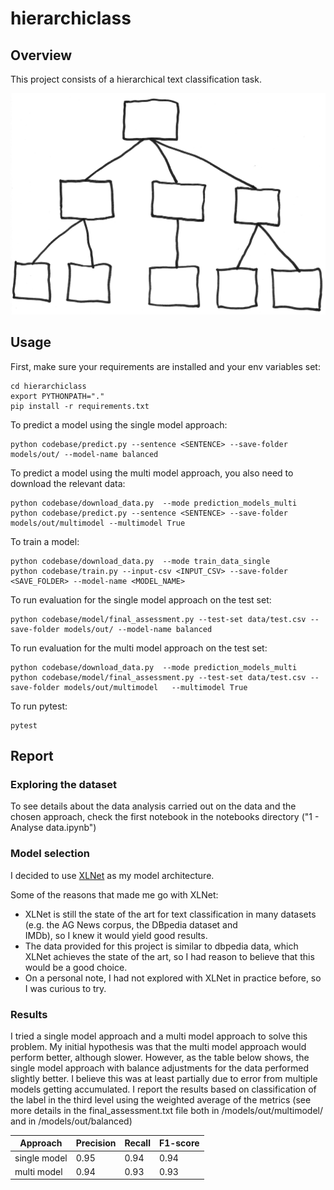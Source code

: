 # hierarchiclass

## Overview

This project consists of a hierarchical text classification task. 

![alt text](misc/hierarchy.jpg)

## Usage

First, make sure your requirements are installed and your env variables set:
```
cd hierarchiclass
export PYTHONPATH="."
pip install -r requirements.txt
```

To predict a model using the single model approach:
```
python codebase/predict.py --sentence <SENTENCE> --save-folder models/out/ --model-name balanced
```


To predict a model using the multi model approach, you also need to download the relevant data:
```
python codebase/download_data.py  --mode prediction_models_multi
python codebase/predict.py --sentence <SENTENCE> --save-folder models/out/multimodel --multimodel True
```

To train a model:
```
python codebase/download_data.py  --mode train_data_single
python codebase/train.py --input-csv <INPUT_CSV> --save-folder <SAVE_FOLDER> --model-name <MODEL_NAME>
```

To run evaluation for the single model approach on the test set:
```
python codebase/model/final_assessment.py --test-set data/test.csv --save-folder models/out/ --model-name balanced
```

To run evaluation for the multi model approach on the test set:
```
python codebase/download_data.py  --mode prediction_models_multi
python codebase/model/final_assessment.py --test-set data/test.csv --save-folder models/out/multimodel   --multimodel True
```

To run pytest:
```
pytest
```

## Report

### Exploring the dataset 

To see details about the data analysis carried out on the data and the chosen approach, check the first notebook in the notebooks directory ("1 - Analyse data.ipynb")

### Model selection

I decided to use [XLNet](https://arxiv.org/pdf/1906.08237.pdf) as my model architecture.

Some of the reasons that made me go with XLNet:

- XLNet is still the state of the art for text classification in many datasets (e.g. the AG News corpus, the DBpedia dataset and 	
IMDb), so I knew it would yield good results.
- The data provided for this project is similar to dbpedia data, which XLNet achieves the state of the art, so I had reason to believe that this would be a good choice.
- On a personal note, I had not explored with XLNet in practice before, so I was curious to try.


### Results


I tried a single model approach and a multi model approach to solve this problem. My initial hypothesis was that the multi model approach would perform better, although slower. However, as the table below shows, the single model approach with balance adjustments for the data performed slightly better. I believe this was at least partially due to error from multiple models getting accumulated. I report the results based on classification of the label in the third level using the weighted average of the metrics (see more details in the final_assessment.txt file both in /models/out/multimodel/ and in /models/out/balanced)

| Approach | Precision | Recall | F1-score | 
| --- | --- | --- | --- |
| single model | 0.95 | 0.94 |  0.94 |
| multi model | 0.94 | 0.93 |  0.93 |




